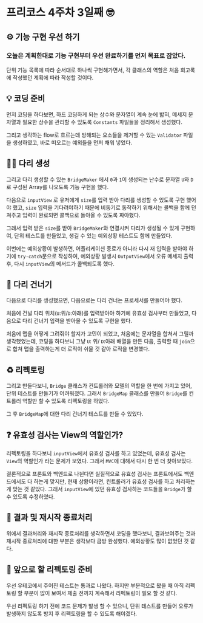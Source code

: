 # **프리코스 4주차 3일째 🤓** 

## **⚙️ 기능 구현 우선 하기**

### 오늘은 계획한대로 **기능 구현**부터 우선 완료하기를 먼저 목표로 잡았다.
단위 기능 목록에 따라 순서대로 하나씩 구현해가면서, 각 클래스의 역할은 처음 회고록에 작성했던 계획에 따라 작성할 것이다.


## **💡 코딩 준비**
먼저 코딩을 하다보면, 하드 코딩하게 되는 상수와 문자열이 계속 눈에 밟혀, 메세지 문자열과 필요한 상수을 관리할 수 있도록 `Constants` 파일들을 정리해서 생성했다.

그리고 생각하는 flow로 흐르는데 방해되는 요소들을 제거할 수 있는 `Validator` 파일을 생성하였고, 바로 떠오르는 예외들을 먼저 채워 넣었다. 

## **👷‍♂️ 다리 생성**
그리고 다리 생성할 수 있는 `BridgeMaker` 에서 `0`과 `1`이 생성되는 난수로 문자열 `U`와 `D`로 구성된 Array를 나오도록 기능 구현을 했다.

다음으로 `inputView` 로 유저에게 `size`를 입력 받아 다리를 생성할 수 있도록 구현 했어야 했고, `size` 입력을 기다려야하기 때문에 비동기로 동작하기 위해서는 콜백을 함께 던져주고 입력이 완료되면 콜백으로 돌아올 수 있도록 짜야했다. 

그래서 입력 받은 `size`를 받아 `BridgeMaker`와 연결시켜 다리가 생성될 수 있게 구현하여, 단위 테스트를 만들었고, 생길 수 있는 예외상황 테스트도 함께 만들었다.

이번에는 예외상황이 발생하면, 어플리케이션 종료가 아니라 다시 재 입력을 받아야 하기에 `try-catch`문으로 작성하여, 예외상황 발생시 `OutputView`에서 오류 메세지 출력 후, 다시 `inputView`의 메서드가 콜백되도록 했다.

## **🌉 다리 건너기**
다음으로 다리를 생성했으면, 다음으로는 다리 건너는 프로세서를 만들어야 했다.

처음에 건널 다리 위치(`U`:위/`D`:아래)를 입력받아야 하기에 유효성 검사부터 만들었고, 다음으로 다리 건너기 입력을 받아올 수 있도록 구현을 했다. 

처음에 맵을 어떻게 그려줘야 할지가 고민이 되었고, 처음에는 문자열을 합쳐서 그릴까 생각했었는데, 코딩을 하다보니 그냥 `U`: 위/ `D`:아래 배열을 만든 다음, 출력할 때 `join`으로 합쳐 맵을 출력하는게 더 로직이 쉬울 것 같아 로직을 변경했다.


## **♻️ 리펙토링**
그리고 만들다보니, `Bridge` 클래스가 컨트롤러와 모델의 역할을 한 번에 가지고 있어, 단위 테스트를 만들기가 어려워졌다. 그래서 `BridgeMap` 클래스를 만들어 `Bridge`를 컨트롤러 역할만 할 수 있도록 리펙토링을 하였다.

그 후 `BridgeMap`에 대한 다리 건너기 테스트를 만들 수 있었다.

## **❓ 유효성 검사는 View의 역할인가?**
리펙토링을 하다보니 `inputView`에서 유효성 검사를 하고 있었는데, 유효성 검사는 `View`의 역할인가 라는 문제가 보였다. 그래서 `MVC`에 대해서 다시 한 번 더 찾아보았다. 

결론적으로 프론트와 백엔드로 나뉜다면 실질적으로 유효성 검사는 프론트에서도 백엔드에서도 다 하는게 맞지만, 현재 상황이라면, 컨트롤러가 유효성 검사를 하고 처리하는게 맞는 것 같았다. 그래서 `inputView`에 있던 유효성 검사하는 코드들을 `Bridge`가 할 수 있도록 수정하였다.

## **🎯 결과 및 재시작 종료처리**
위에서 결과처리와 재시작 종료처리를 생각하면서 코딩을 했다보니, 결과보여주는 것과 재시작 종료처리에 대한 부분은 생각보다 금방 완성했다. 예외상황도 많이 없었던 것 같다. 

## **🤔 앞으로 할 리펙토링 준비**
우선 우테코에서 주어진 테스트는 통과로 나왔다. 하지만 부분적으로 봤을 때 아직 리펙토링 할 부분이 많이 보여서 제출 전까지 계속해서 리펙토링이 필요 할 것 같다.

우선 리펙토링 하기 전에 코드 문제가 발생 할 수 있으니, 단위 테스트를 만들어 오류가 발생하지 않도록 방지 후 리펙토링을 할 수 있도록 해야겠다.